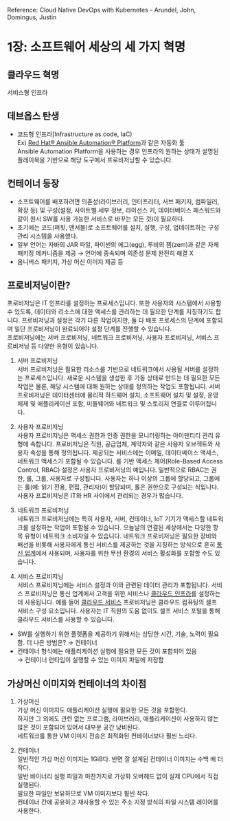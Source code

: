 Reference: Cloud Native DevOps with Kubernetes - Arundel, John, Domingus, Justin

# 1장: 소프트웨어 세상의 세 가지 혁명
## 클라우드 혁명
서비스형 인프라
## 데브옵스 탄생
- 코드형 인프라[Infrastructure as code, IaC)  
Ex) [Red Hat® Ansible Automation® Platform](https://www.redhat.com/ko/technologies/management/ansible2)과 같은 자동화 툴  
Ansible Automation Platform을 사용하는 경우 인프라의 원하는 상태가 설명된 플레이북을 기반으로 해당 도구에서 프로비저닝할 수 있습니다. 
## 컨테이너 등장
- 소프트웨어를 배포하려면 의존성(라이브러리, 인터프리터, 서브 패키지, 컴파일러, 확장 등) 및 구성(설정, 사이트별 세부 정보, 라이선스 키, 데이터베이스 패스워드와 같이 원시 SW를 사용 가능한 서비스로 바꾸는 모든 것)이 필요하다.
- 초기에는 코드(퍼핏, 앤서블)로 소프트웨어를 설치, 실행, 구성, 업데이트하는 구성 관리 시스템을 사용했다. 
- 일부 언어는 자바의 JAR 파일, 파이썬의 에그(egg), 루비의 젬(zem)과 같은 자체 패키징 메커니즘을 제공 → 언어에 종속되며 의존성 문제 완전히 해결 X  
- 옴니버스 패키지, 가상 머신 이미지 제공 등  
## 프로비저닝이란?
프로비저닝은 IT 인프라를 설정하는 프로세스입니다. 또한 사용자와 시스템에서 사용할 수 있도록, 데이터와 리소스에 대한 액세스를 관리하는 데 필요한 단계를 지칭하기도 합니다. 프로비저닝과 설정은 각기 다른 작업이지만, 둘 다 배포 프로세스의 단계에 포함되며 일단 프로비저닝이 완료되어야 설정 단계를 진행할 수 있습니다.  
프로비저닝에는 서버 프로비저닝, 네트워크 프로비저닝, 사용자 프로비저닝, 서비스 프로비저닝 등 다양한 유형이 있습니다.  

1. 서버 프로비저닝  
서버 프로비저닝은 필요한 리소스를 기반으로 네트워크에서 사용될 서버를 설정하는 프로세스입니다.
새로운 시스템을 생성한 후 가동 상태로 만드는 데 필요한 모든 작업은 물론, 해당 시스템에 대해 원하는 상태를 정의하는 작업도 포함됩니다.
서버 프로비저닝은 데이터센터에 물리적 하드웨어 설치, 소프트웨어 설치 및 설정, 운영 체제 및 애플리케이션 포함, 미들웨어와 네트워크 및 스토리지 연결로 이루어집니다.

2. 사용자 프로비저닝  
사용자 프로비저닝은 액세스 권한과 인증 권한을 모니터링하는 아이덴티티 관리 유형에 속합니다. 프로비저닝은 직원, 공급업체, 계약자와 같은 사용자 오브젝트와 사용자 속성을 통해 정의됩니다. 제공되는 서비스에는 이메일, 데이터베이스 액세스, 네트워크 액세스가 포함될 수 있습니다.
롤 기반 액세스 제어(Role-Based Access Control, RBAC) 설정은 사용자 프로비저닝의 예입니다. 일반적으로 RBAC는 권한, 롤, 그룹, 사용자로 구성됩니다.
사용자는 하나 이상의 그룹에 할당되고, 그룹에는 롤(예: 읽기 전용, 편집, 관리자)이 할당되며, 롤은 권한으로 구성되는 식입니다.
사용자 프로비저닝은 IT와 HR 사이에서 관리되는 경우가 많습니다.

3. 네트워크 프로비저닝  
네트워크 프로비저닝에는 특히 사용자, 서버, 컨테이너, IoT 기기가 액세스할 네트워크를 설정하는 작업이 포함될 수 있습니다. 오늘날의 연결된 세상에서는 다양한 항목 유형이 네트워크 소비자일 수 있습니다.
네트워크 프로비저닝은 필요한 장비와 배선을 비롯해 사용자에게 통신 서비스를 제공하는 것을 지칭하는 방식으로 흔히 [통신 업계](https://www.redhat.com/ko/technologies/industries/telecommunications)에서 사용되며, 사용자를 위한 무선 환경의 서비스 활성화를 포함할 수도 있습니다.

4. 서비스 프로비저닝  
서비스 프로비저닝에는 서비스 설정과 이와 관련된 데이터 관리가 포함됩니다. 서비스 프로비저닝은 통신 업계에서 고객을 위한 서비스나 [클라우드 인프라](https://www.redhat.com/ko/topics/cloud)를 설정하는 데 사용됩니다.
예를 들어 [클라우드 서비스](https://www.redhat.com/ko/topics/cloud-computing/what-are-cloud-services) 프로비저닝은 클라우드 컴퓨팅의 셀프 서비스 구성 요소입니다. 사용자는 IT 직원의 도움 없이도 셀프 서비스 포털을 통해 클라우드 서비스를 사용할 수 있습니다.

- SW를 실행하기 위한 플랫폼을 제공하기 위해서는 상당한 시간, 기술, 노력이 필요함. 더 나은 방법은? → 컨테이너
- 컨테이너 형식에는 애플리케이션 실행에 필요한 모든 것이 포함되어 있음  
→ 컨테이너 런타임이 실행할 수 있는 이미지 파일에 저장함

## 가상머신 이미지와 컨테이너의 차이점  
1. 가상머신  
가상 머신 이미지도 애플리케이션 실행에 필요한 모든 것을 포함한다.  
하지만 그 외에도 관련 없는 프로그램, 라이브러리, 애플리케이션이 사용하지 않는 많은 것이 포함되어 있어서 대부분 공간 낭비된다.  
네트워크를 통한 VM 이미지 전송은 최적화된 컨테이너보다 훨씬 느리다.  

2. 컨테이너  
일반적인 가상 머신 이미지는 1GiB다. 반면 잘 설계된 컨테이너 이미지는 수백 배 더 작다.  
일반 바이너리 실행 파일과 마찬가지로 가상화 오버헤드 없이 실제 CPU에서 직접 실행된다.  
필요한 파일만 보유하므로 VM 이미지보다 훨씬 작다.  
컨테이너 간에 공유하고 재사용할 수 있는 주소 지정 방식의 파일 시스템 레이어를 사용한다.  
